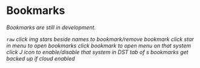 # Bookmarks

*Bookmarks are still in development.*

`raw`
*click img stars beside names to bookmark/remove bookmark
click star in menu to open bookmarks
click bookmark to open menu on that system
click J icon to enable/disable that system in DST tab of s
bookmarks get backed up if cloud enabled*

<!--stackedit_data:
eyJoaXN0b3J5IjpbLTE2MTY0ODAwNDgsLTU5OTE4ODE0MywxMz
cyMzgzOTc1LC0xMzkxODE0MDIwLC0xNjk4NDQ1NTAwXX0=
-->